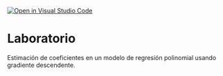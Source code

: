 [![Open in Visual Studio Code](https://classroom.github.com/assets/open-in-vscode-718a45dd9cf7e7f842a935f5ebbe5719a5e09af4491e668f4dbf3b35d5cca122.svg)](https://classroom.github.com/online_ide?assignment_repo_id=12576612&assignment_repo_type=AssignmentRepo)
# Laboratorio

Estimación de coeficientes en un modelo de regresión polinomial usando gradiente descendente.
